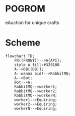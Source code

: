 # POGROM
eAuction for unique crafts

# Scheme

```mermaid
flowchart TD;
    FR((FRONT))-->A{API};
    style A fill:#329108
    A-->DB[(DB)];
    A--wanna bid!-->RabbitMQ;
    A-->Bot;
    Bot-->A;
    RabbitMQ-->worker1;
    RabbitMQ-->worker2;
    RabbitMQ-->workerN;
    worker1-->Equiring;
    worker2-->Equiring;
    workerN-->Equiring;
```

